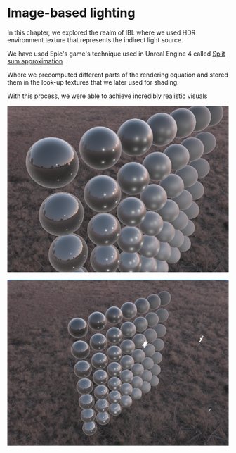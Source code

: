 # Image-based lighting

In this chapter, we explored the realm of IBL where we used HDR environment texture that represents the indirect light source.

We have used Epic's game's technique used in Unreal Engine 4 called [Split sum approximation](https://cdn2.unrealengine.com/Resources/files/2013SiggraphPresentationsNotes-26915738.pdf)

Where we precomputed different parts of the rendering equation and stored them in the look-up textures that we later used for shading.

With this process, we were able to achieve incredibly realistic visuals

![Alt text](Assets/ReadmeImages/PBR/IBL-1.png)

![Alt text](Assets/ReadmeImages/PBR/IBL-2.png)